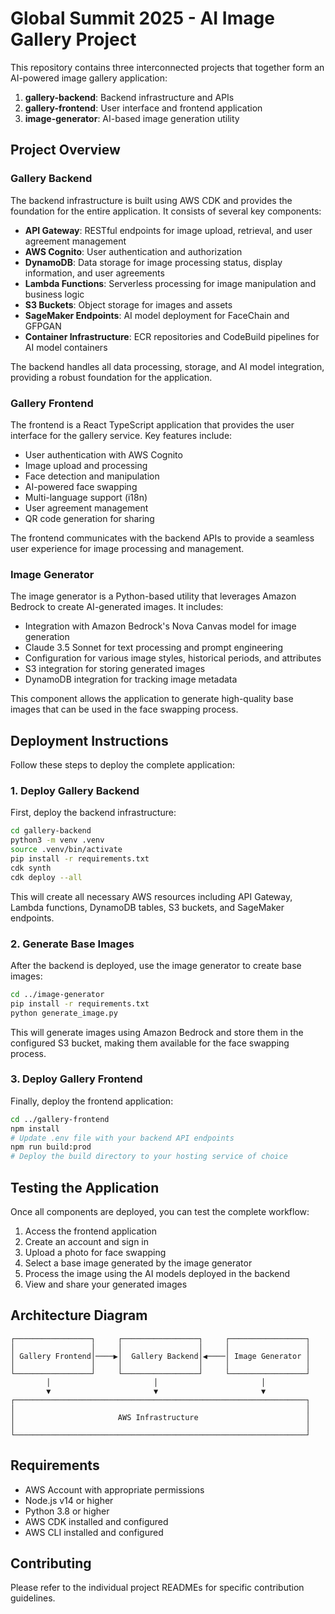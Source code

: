 # Global Summit 2025 - AI Image Gallery Project

This repository contains three interconnected projects that together form an AI-powered image gallery application:

1. **gallery-backend**: Backend infrastructure and APIs
2. **gallery-frontend**: User interface and frontend application
3. **image-generator**: AI-based image generation utility

## Project Overview

### Gallery Backend

The backend infrastructure is built using AWS CDK and provides the foundation for the entire application. It consists of several key components:

- **API Gateway**: RESTful endpoints for image upload, retrieval, and user agreement management
- **AWS Cognito**: User authentication and authorization
- **DynamoDB**: Data storage for image processing status, display information, and user agreements
- **Lambda Functions**: Serverless processing for image manipulation and business logic
- **S3 Buckets**: Object storage for images and assets
- **SageMaker Endpoints**: AI model deployment for FaceChain and GFPGAN
- **Container Infrastructure**: ECR repositories and CodeBuild pipelines for AI model containers

The backend handles all data processing, storage, and AI model integration, providing a robust foundation for the application.

### Gallery Frontend

The frontend is a React TypeScript application that provides the user interface for the gallery service. Key features include:

- User authentication with AWS Cognito
- Image upload and processing
- Face detection and manipulation
- AI-powered face swapping
- Multi-language support (i18n)
- User agreement management
- QR code generation for sharing

The frontend communicates with the backend APIs to provide a seamless user experience for image processing and management.

### Image Generator

The image generator is a Python-based utility that leverages Amazon Bedrock to create AI-generated images. It includes:

- Integration with Amazon Bedrock's Nova Canvas model for image generation
- Claude 3.5 Sonnet for text processing and prompt engineering
- Configuration for various image styles, historical periods, and attributes
- S3 integration for storing generated images
- DynamoDB integration for tracking image metadata

This component allows the application to generate high-quality base images that can be used in the face swapping process.

## Deployment Instructions

Follow these steps to deploy the complete application:

### 1. Deploy Gallery Backend

First, deploy the backend infrastructure:

```bash
cd gallery-backend
python3 -m venv .venv
source .venv/bin/activate
pip install -r requirements.txt
cdk synth
cdk deploy --all
```

This will create all necessary AWS resources including API Gateway, Lambda functions, DynamoDB tables, S3 buckets, and SageMaker endpoints.

### 2. Generate Base Images

After the backend is deployed, use the image generator to create base images:

```bash
cd ../image-generator
pip install -r requirements.txt
python generate_image.py
```

This will generate images using Amazon Bedrock and store them in the configured S3 bucket, making them available for the face swapping process.

### 3. Deploy Gallery Frontend

Finally, deploy the frontend application:

```bash
cd ../gallery-frontend
npm install
# Update .env file with your backend API endpoints
npm run build:prod
# Deploy the build directory to your hosting service of choice
```

## Testing the Application

Once all components are deployed, you can test the complete workflow:

1. Access the frontend application
2. Create an account and sign in
3. Upload a photo for face swapping
4. Select a base image generated by the image generator
5. Process the image using the AI models deployed in the backend
6. View and share your generated images

## Architecture Diagram

```
┌─────────────────┐     ┌─────────────────┐     ┌─────────────────┐
│                 │     │                 │     │                 │
│ Gallery Frontend│────▶│  Gallery Backend│◀────│ Image Generator │
│                 │     │                 │     │                 │
└─────────────────┘     └─────────────────┘     └─────────────────┘
        │                       │                       │
        ▼                       ▼                       ▼
┌─────────────────────────────────────────────────────────────────┐
│                                                                 │
│                       AWS Infrastructure                        │
│                                                                 │
└─────────────────────────────────────────────────────────────────┘
```

## Requirements

- AWS Account with appropriate permissions
- Node.js v14 or higher
- Python 3.8 or higher
- AWS CDK installed and configured
- AWS CLI installed and configured

## Contributing

Please refer to the individual project READMEs for specific contribution guidelines.
